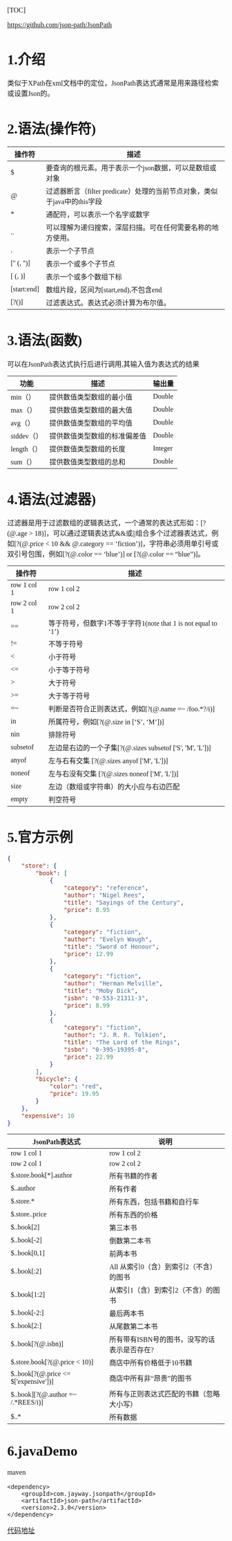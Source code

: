 <font face="SimSun" size=3 >

[TOC]

https://github.com/json-path/JsonPath

# 1.介绍
类似于XPath在xml文档中的定位，JsonPath表达式通常是用来路径检索或设置Json的。

# 2.语法(操作符)

操作符 | 描述
---|---
$ | 要查询的根元素。用于表示一个json数据，可以是数组或对象
@ | 过滤器断言（filter predicate）处理的当前节点对象，类似于java中的this字段
* | 通配符，可以表示一个名字或数字
.. | 可以理解为递归搜索，深层扫描。可在任何需要名称的地方使用。
.<name> | 表示一个子节点
['<name>' (, '<name>')] | 表示一个或多个子节点
[<number> (, <number>)] | 表示一个或多个数组下标
[start:end] | 数组片段，区间为[start,end),不包含end
[?(<expression>)] | 过滤表达式。表达式必须计算为布尔值。

# 3.语法(函数)

可以在JsonPath表达式执行后进行调用,其输入值为表达式的结果

功能 | 描述 | 输出量
---|---|---
min（） | 提供数值类型数组的最小值 | Double
max（） | 提供数值类型数组的最大值 | Double
avg（） | 提供数值类型数组的平均值 | Double
stddev（） | 提供数值类型数组的标准偏差值 | Double
length（） | 提供数值类型数组的长度 | Integer
sum（） | 提供数值类型数组的总和 | Double

# 4.语法(过滤器)

过滤器是用于过滤数组的逻辑表达式，一个通常的表达式形如：[?(@.age > 18)]，可以通过逻辑表达式&&或||组合多个过滤器表达式，例如[?(@.price < 10 && @.category == ‘fiction’)]，字符串必须用单引号或双引号包围，例如[?(@.color == ‘blue’)] or [?(@.color == “blue”)]。

操作符 | 描述
---|---
row 1 col 1 | row 1 col 2
row 2 col 1 | row 2 col 2
== | 等于符号，但数字1不等于字符1(note that 1 is not equal to ‘1’)
!= | 不等于符号
< | 小于符号
<= | 小于等于符号
\> | 大于符号
>= | 大于等于符号
=~ | 判断是否符合正则表达式，例如[?(@.name =~ /foo.*?/i)]
in | 所属符号，例如[?(@.size in [‘S’, ‘M’])]
nin | 排除符号
subsetof | 左边是右边的一个子集[?(@.sizes subsetof ['S', 'M', 'L'])]
anyof | 左与右有交集 [?(@.sizes anyof ['M', 'L'])]
noneof | 左与右没有交集 [?(@.sizes noneof ['M', 'L'])]
size | 左边（数组或字符串）的大小应与右边匹配
empty | 判空符号

# 5.官方示例

~~~ json
{
    "store": {
        "book": [
            {
                "category": "reference",
                "author": "Nigel Rees",
                "title": "Sayings of the Century",
                "price": 8.95
            },
            {
                "category": "fiction",
                "author": "Evelyn Waugh",
                "title": "Sword of Honour",
                "price": 12.99
            },
            {
                "category": "fiction",
                "author": "Herman Melville",
                "title": "Moby Dick",
                "isbn": "0-553-21311-3",
                "price": 8.99
            },
            {
                "category": "fiction",
                "author": "J. R. R. Tolkien",
                "title": "The Lord of the Rings",
                "isbn": "0-395-19395-8",
                "price": 22.99
            }
        ],
        "bicycle": {
            "color": "red",
            "price": 19.95
        }
    },
    "expensive": 10
}

~~~


JsonPath表达式 | 说明
---|---
row 1 col 1 | row 1 col 2
row 2 col 1 | row 2 col 2
$.store.book[*].author | 所有书籍的作者
$..author | 所有作者
$.store.* | 所有东西，包括书籍和自行车
$.store..price | 所有东西的价格
$..book[2] | 第三本书
$..book[-2] | 倒数第二本书
$..book[0,1] | 前两本书
$..book[:2] | All 从索引0（含）到索引2（不含）的图书
$..book[1:2] | 从索引1（含）到索引2（不含）的图书
$..book[-2:] | 最后两本书
$..book[2:] | 从尾数第二本书
$..book[?(@.isbn)] | 所有带有ISBN号的图书，没写的话表示是否存在?
$.store.book[?(@.price < 10)] | 商店中所有价格低于10书籍
$..book[?(@.price <= $['expensive'])] | 商店中所有非“昂贵”的图书
$..book][?(@.author =~ /.\*REES/i)] | 所有与正则表达式匹配的书籍（忽略大小写）
$..* | 所有数据

# 6.javaDemo

maven
~~~
<dependency>
    <groupId>com.jayway.jsonpath</groupId>
    <artifactId>json-path</artifactId>
    <version>2.3.0</version>
</dependency>
~~~

[代码地址](https://github.com/everforcc/MyUtils)


</font>